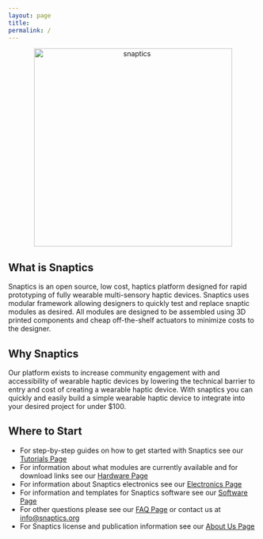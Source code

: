 ```yaml
---
layout: page
title: 
permalink: /
---
```

<p align="center">
  <img src="photos/snaptics.png" alt="snaptics" width="400"/>
</p>

## What is Snaptics
Snaptics is an open source, low cost, haptics platform designed for rapid prototyping of fully wearable multi-sensory haptic devices. 
Snaptics uses modular framework allowing designers to quickly test and replace snaptic modules as desired.
All modules are designed to be assembled using 3D printed components and cheap off-the-shelf actuators to minimize costs to the designer. 

## Why Snaptics
Our platform exists to increase community engagement with and accessibility of wearable haptic devices by lowering the technical barrier to entry and cost of creating a wearable haptic device.
With snaptics you can quickly and easily build a simple wearable haptic device to integrate into your desired project for under $100.

## Where to Start
- For step-by-step guides on how to get started with Snaptics see our [Tutorials Page](https://www.snaptics.org/tutorials/)
- For information about what modules are currently available and for download links see our [Hardware Page](https://www.snaptics.org/hardware/)
- For information about Snaptics electronics see our [Electronics Page](https://www.snaptics.org/electronics/)
- For information and templates for Snaptics software see our [Software Page](https://www.snaptics.org/software/)
- For other questions please see our [FAQ Page](https://www.snaptics.org/faq/) or contact us at <info@snaptics.org>
- For Snaptics license and publication information see our [About Us Page](https://www.snaptics.org/aboutus/)